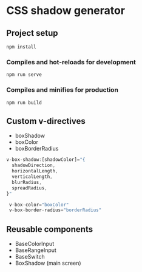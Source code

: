 # CSS shadow generator

## Project setup
```
npm install
```

### Compiles and hot-reloads for development
```
npm run serve
```

### Compiles and minifies for production
```
npm run build
```
## Custom v-directives
- boxShadow
- boxColor
- boxBorderRadius

```js
v-box-shadow:[shadowColor]="{
  shadowDirection,
  horizontalLength,
  verticalLength,
  blurRadius,
  spreadRadius,
}"
```

``` js
 v-box-color="boxColor"
 v-box-border-radius="borderRadius"
```

## Reusable components
- BaseColorInput
- BaseRangeInput
- BaseSwitch
- BoxShadow (main screen)

